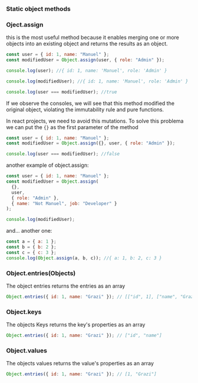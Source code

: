 ### Static object methods

### Oject.assign

this is the most useful method because it enables merging one or more objects into an existing object and returns the results as an object.

```js
const user = { id: 1, name: "Manuel" };
const modifiedUser = Object.assign(user, { role: "Admin" });

console.log(user); //{ id: 1, name: 'Manuel', role: 'Admin' }

console.log(modifiedUser); //{ id: 1, name: 'Manuel', role: 'Admin' }

console.log(user === modifiedUser); //true
```

If we observe the consoles, we will see that this method modified the original object, violating the immutability rule and pure functions.

In react projects, we need to avoid this mutations. To solve this problema we can put the `{}` as the first parameter of the method

```js
const user = { id: 1, name: "Manuel" };
const modifiedUser = Object.assign({}, user, { role: "Admin" });

console.log(user === modifiedUser); //false
```

another example of object.assign:

```js
const user = { id: 1, name: "Manuel" };
const modifiedUser = Object.assign(
  {},
  user,
  { role: "Admin" },
  { name: "Not Manuel", job: "Developer" }
);

console.log(modifiedUser);
```

and... another one:

```js
const a = { a: 1 };
const b = { b: 2 };
const c = { c: 3 };
console.log(Object.assign(a, b, c)); //{ a: 1, b: 2, c: 3 }
```

### Object.entries(Objects)

The object entries returns the entries as an array

```js
Object.entries({ id: 1, name: "Grazi" }); // [["id", 1], ["name", "Grazi"]]
````

### Object.keys

The objects Keys returns the key's properties as an array

```js
Object.entries({ id: 1, name: "Grazi" }); // ["id", "name"]
```

### Object.values

The objects values returns the value's properties as an array

```js
Object.entries({ id: 1, name: "Grazi" }); // [1, "Grazi"]
```
